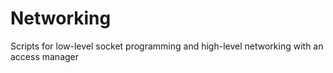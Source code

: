 # Networking
Scripts for low-level socket programming and high-level networking with an access manager
